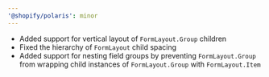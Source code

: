 ```yaml
---
'@shopify/polaris': minor
---
```


- Added support for vertical layout of `FormLayout.Group` children
- Fixed the hierarchy of `FormLayout` child spacing
- Added support for nesting field groups by preventing `FormLayout.Group` from wrapping child instances of `FormLayout.Group` with `FormLayout.Item`
